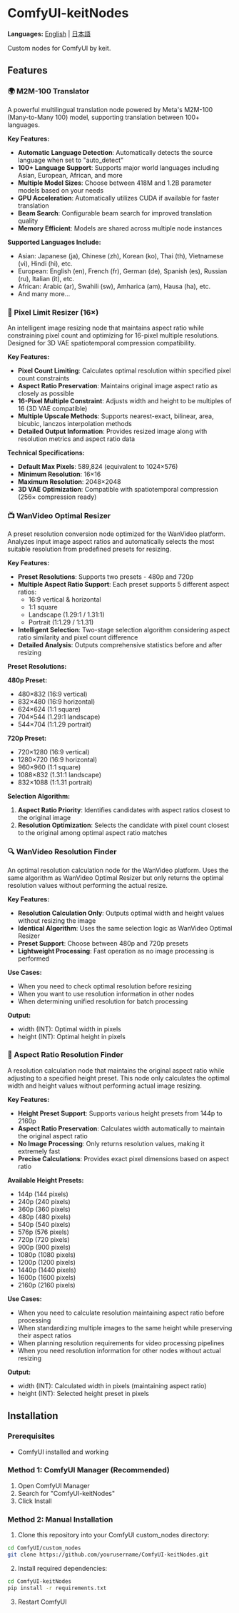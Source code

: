 # ComfyUI-keitNodes

**Languages:** [English](README.md) | [日本語](README.ja.md)

Custom nodes for ComfyUI by keit.

## Features

### 🌍 M2M-100 Translator

A powerful multilingual translation node powered by Meta's M2M-100 (Many-to-Many 100) model, supporting translation between 100+ languages.

**Key Features:**
- **Automatic Language Detection**: Automatically detects the source language when set to "auto_detect"
- **100+ Language Support**: Supports major world languages including Asian, European, African, and more
- **Multiple Model Sizes**: Choose between 418M and 1.2B parameter models based on your needs
- **GPU Acceleration**: Automatically utilizes CUDA if available for faster translation
- **Beam Search**: Configurable beam search for improved translation quality
- **Memory Efficient**: Models are shared across multiple node instances

**Supported Languages Include:**
- Asian: Japanese (ja), Chinese (zh), Korean (ko), Thai (th), Vietnamese (vi), Hindi (hi), etc.
- European: English (en), French (fr), German (de), Spanish (es), Russian (ru), Italian (it), etc.
- African: Arabic (ar), Swahili (sw), Amharica (am), Hausa (ha), etc.
- And many more...

### 🎯 Pixel Limit Resizer (16×)

An intelligent image resizing node that maintains aspect ratio while constraining pixel count and optimizing for 16-pixel multiple resolutions. Designed for 3D VAE spatiotemporal compression compatibility.

**Key Features:**
- **Pixel Count Limiting**: Calculates optimal resolution within specified pixel count constraints
- **Aspect Ratio Preservation**: Maintains original image aspect ratio as closely as possible
- **16-Pixel Multiple Constraint**: Adjusts width and height to be multiples of 16 (3D VAE compatible)
- **Multiple Upscale Methods**: Supports nearest-exact, bilinear, area, bicubic, lanczos interpolation methods
- **Detailed Output Information**: Provides resized image along with resolution metrics and aspect ratio data

**Technical Specifications:**
- **Default Max Pixels**: 589,824 (equivalent to 1024×576)
- **Minimum Resolution**: 16×16
- **Maximum Resolution**: 2048×2048
- **3D VAE Optimization**: Compatible with spatiotemporal compression (256× compression ready)

### 📺 WanVideo Optimal Resizer

A preset resolution conversion node optimized for the WanVideo platform. Analyzes input image aspect ratios and automatically selects the most suitable resolution from predefined presets for resizing.

**Key Features:**
- **Preset Resolutions**: Supports two presets - 480p and 720p
- **Multiple Aspect Ratio Support**: Each preset supports 5 different aspect ratios:
  - 16:9 vertical & horizontal
  - 1:1 square
  - Landscape (1.29:1 / 1.31:1)
  - Portrait (1:1.29 / 1:1.31)
- **Intelligent Selection**: Two-stage selection algorithm considering aspect ratio similarity and pixel count difference
- **Detailed Analysis**: Outputs comprehensive statistics before and after resizing

**Preset Resolutions:**

**480p Preset:**
- 480×832 (16:9 vertical)
- 832×480 (16:9 horizontal)
- 624×624 (1:1 square)
- 704×544 (1.29:1 landscape)
- 544×704 (1:1.29 portrait)

**720p Preset:**
- 720×1280 (16:9 vertical)
- 1280×720 (16:9 horizontal)
- 960×960 (1:1 square)
- 1088×832 (1.31:1 landscape)
- 832×1088 (1:1.31 portrait)

**Selection Algorithm:**
1. **Aspect Ratio Priority**: Identifies candidates with aspect ratios closest to the original image
2. **Resolution Optimization**: Selects the candidate with pixel count closest to the original among optimal aspect ratio matches

### 🔍 WanVideo Resolution Finder

An optimal resolution calculation node for the WanVideo platform. Uses the same algorithm as WanVideo Optimal Resizer but only returns the optimal resolution values without performing the actual resize.

**Key Features:**
- **Resolution Calculation Only**: Outputs optimal width and height values without resizing the image
- **Identical Algorithm**: Uses the same selection logic as WanVideo Optimal Resizer
- **Preset Support**: Choose between 480p and 720p presets
- **Lightweight Processing**: Fast operation as no image processing is performed

**Use Cases:**
- When you need to check optimal resolution before resizing
- When you want to use resolution information in other nodes
- When determining unified resolution for batch processing

**Output:**
- width (INT): Optimal width in pixels
- height (INT): Optimal height in pixels

### 📐 Aspect Ratio Resolution Finder

A resolution calculation node that maintains the original aspect ratio while adjusting to a specified height preset. This node only calculates the optimal width and height values without performing actual image resizing.

**Key Features:**
- **Height Preset Support**: Supports various height presets from 144p to 2160p
- **Aspect Ratio Preservation**: Calculates width automatically to maintain the original aspect ratio
- **No Image Processing**: Only returns resolution values, making it extremely fast
- **Precise Calculations**: Provides exact pixel dimensions based on aspect ratio

**Available Height Presets:**
- 144p (144 pixels)
- 240p (240 pixels)
- 360p (360 pixels)
- 480p (480 pixels)
- 540p (540 pixels)
- 576p (576 pixels)
- 720p (720 pixels)
- 900p (900 pixels)
- 1080p (1080 pixels)
- 1200p (1200 pixels)
- 1440p (1440 pixels)
- 1600p (1600 pixels)
- 2160p (2160 pixels)

**Use Cases:**
- When you need to calculate resolution maintaining aspect ratio before processing
- When standardizing multiple images to the same height while preserving their aspect ratios
- When planning resolution requirements for video processing pipelines
- When you need resolution information for other nodes without actual resizing

**Output:**
- width (INT): Calculated width in pixels (maintaining aspect ratio)
- height (INT): Selected height preset in pixels

## Installation

### Prerequisites
- ComfyUI installed and working

### Method 1: ComfyUI Manager (Recommended)
1. Open ComfyUI Manager
2. Search for "ComfyUI-keitNodes"
3. Click Install

### Method 2: Manual Installation
1. Clone this repository into your ComfyUI custom_nodes directory:
```bash
cd ComfyUI/custom_nodes
git clone https://github.com/yourusername/ComfyUI-keitNodes.git
```

2. Install required dependencies:
```bash
cd ComfyUI-keitNodes
pip install -r requirements.txt
```

3. Restart ComfyUI

